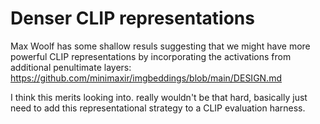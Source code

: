 # Denser CLIP representations

Max Woolf has some shallow resuls suggesting that we might have more powerful CLIP representations 
by incorporating the activations from additional penultimate layers: https://github.com/minimaxir/imgbeddings/blob/main/DESIGN.md 

I think this merits looking into. really wouldn't be that hard, basically just need to add this representational strategy to a CLIP evaluation harness.
